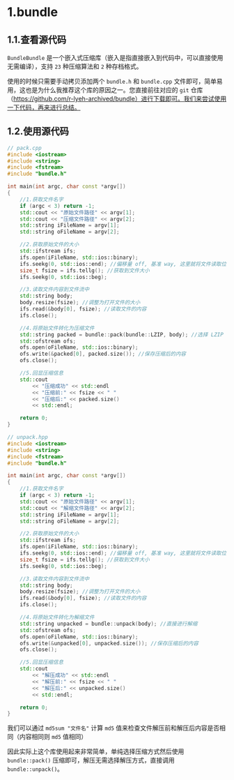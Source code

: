 # 1.bundle

## 1.1.查看源代码

`BundleBundle` 是一个嵌入式压缩库（嵌入是指直接嵌入到代码中，可以直接使用无需编译），支持 `23` 种压缩算法和 `2` 种存档格式。

使用的时候只需要手动拷贝添加两个 `bundle.h` 和 `bundle.cpp` 文件即可，简单易用，这也是为什么我推荐这个库的原因之一。您直接前往对应的 `git` 仓库（https://github.com/r-lyeh-archived/bundle）进行下载即可。我们来尝试使用一下代码，再来进行总结。

## 1.2.使用源代码

```cpp
// pack.cpp
#include <iostream>
#include <string>
#include <fstream>
#include "bundle.h"

int main(int argc, char const *argv[])
{
    //1.获取文件名字
    if (argc < 3) return -1;
    std::cout << "原始文件路径" << argv[1];
    std::cout << "压缩文件路径" << argv[2];
    std::string iFileName = argv[1];
    std::string oFileName = argv[2];

    //2.获取原始文件的大小
    std::ifstream ifs;
    ifs.open(iFileName, std::ios::binary);
    ifs.seekg(0, std::ios::end); //偏移量 off, 基准 way, 这里就将文件读取位置移动到文件的末尾
    size_t fsize = ifs.tellg(); //获取到文件大小
    ifs.seekg(0, std::ios::beg);

    //3.读取文件内容到文件流中
    std::string body;
    body.resize(fsize); //调整为打开文件的大小
    ifs.read(&body[0], fsize); //读取文件的内容
    ifs.close();

    //4.将原始文件转化为压缩文件
    std::string packed = bundle::pack(bundle::LZIP, body); //选择 LZIP 格式对文件内容进行压缩
    std::ofstream ofs;
    ofs.open(oFileName, std::ios::binary);
    ofs.write(&packed[0], packed.size()); //保存压缩后的内容
    ofs.close();

    //5.回显压缩信息
    std::cout
        << "压缩成功" << std::endl
        << "压缩前:" << fsize << " "
        << "压缩后:" << packed.size()
        << std::endl;

    return 0;
}
```

```cpp
// unpack.hpp
#include <iostream>
#include <string>
#include <fstream>
#include "bundle.h"

int main(int argc, char const *argv[])
{
    //1.获取文件名字
    if (argc < 3) return -1;
    std::cout << "原始文件路径" << argv[1];
    std::cout << "解缩文件路径" << argv[2];
    std::string iFileName = argv[1];
    std::string oFileName = argv[2];

    //2.获取原始文件的大小
    std::ifstream ifs;
    ifs.open(iFileName, std::ios::binary);
    ifs.seekg(0, std::ios::end); //偏移量 off, 基准 way, 这里就将文件读取位置移动到文件的末尾
    size_t fsize = ifs.tellg(); //获取到文件大小
    ifs.seekg(0, std::ios::beg);

    //3.读取文件内容到文件流中
    std::string body;
    body.resize(fsize); //调整为打开文件的大小
    ifs.read(&body[0], fsize); //读取文件的内容
    ifs.close();

    //4.将原始文件转化为解缩文件
    std::string unpacked = bundle::unpack(body); //直接进行解缩
    std::ofstream ofs;
    ofs.open(oFileName, std::ios::binary);
    ofs.write(&unpacked[0], unpacked.size()); //保存压缩后的内容
    ofs.close();

    //5.回显压缩信息
    std::cout
        << "解压成功" << std::endl
        << "解压前:" << fsize << " "
        << "解压后:" << unpacked.size()
        << std::endl;

    return 0;
}
```

我们可以通过 `md5sum "文件名"` 计算 `md5` 值来检查文件解压前和解压后内容是否相同（内容相同则 `md5` 值相同）

因此实际上这个库使用起来非常简单，单纯选择压缩方式然后使用 `bundle::pack()` 压缩即可，解压无需选择解压方式，直接调用 `bundle::unpack()`。

